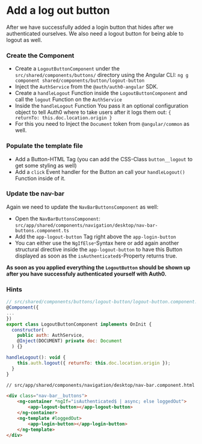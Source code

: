# Add a log out button

After we have successfully added a login button that hides after we authenticated ourselves. We also need a logout button for being able to logout as well.

### Create the Component

- Create a `LogoutButtonComponent` under the `src/shared/components/buttons/` directory using the Angular CLI: `ng g component shared/components/button/logout-button`
- Inject the `AuthService` from the `@auth/auth0-angular` SDK.
- Create a `handleLogout` Function inside the `LogoutButtonComponent` and call the `logout` Function on the `AuthService`
- Inside the `handleLogout` Function You pass it an optional configuration object to tell Auth0 where to take users after it logs them out: `{ returnTo: this.doc.location.origin }`
- For this you need to Inject the `Document` token from `@angular/common` as well.

### Populate the template file

- Add a Button-HTML Tag (you can add the CSS-Class `button__logout` to get some styling as well)
- Add a `click` Event handler for the Button an call your `handleLogout()` Function inside of it.

### Update tbe nav-bar
Again we need to update the `NavBarButtonsComponent` as well:

- Open the `NavBarButtonsComponent`: `src/app/shared/components/navigation/desktop/nav-bar-buttons.component.ts`
- Add the `app-logout-button` Tag right above the `app-login-button`
- You can either use the `NgIfElse`-Syntax here or add again another structural directive inside the `app-logout-button` to have this Button displayed as soon as the `isAuthenticated$`-Property returns true.

**As soon as you applied everything the `LogoutButton` should be shown up after you have successfuly authenticated yourself with Auth0.**

### Hints

```JavaScript
// src/shared/components/buttons/logout-button/logout-button.component.ts
@Component({
...
})
export class LogoutButtonComponent implements OnInit {
  constructor(
    public auth: AuthService,
    @Inject(DOCUMENT) private doc: Document
  ) {}

handleLogout(): void {
    this.auth.logout({ returnTo: this.doc.location.origin });
  }
}

```

```html
// src/app/shared/components/navigation/desktop/nav-bar.component.html

<div class="nav-bar__buttons">
    <ng-container *ngIf="isAuthenticated$ | async; else loggedOut">
        <app-logout-button></app-logout-button>
    </ng-container>
    <ng-template #loggedOut>
        <app-login-button></app-login-button>
    </ng-template>
</div>
```
